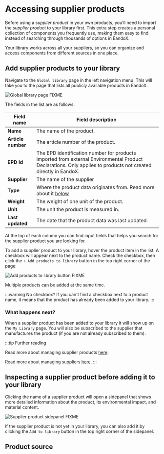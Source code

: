 # Accessing supplier products

Before using a _supplier product_ in your own products, you'll need to import the _supplier product_ to your library first. This extra step creates a personal collection of components you frequently use, making them easy to find instead of searching through thousands of options in EandoX.

Your library works across all your suppliers, so you can organize and access components from different sources in one place.

## Add supplier products to your library

Navigate to the `Global library` page in the left navigation menu. This will take you to the page that lists all publicly available products in EandoX.

![Global library page FIXME](/images/placeholder.png)

The fields in the list are as follows:

| Field name         | Field description                                                                                                                                              |
| ------------------ | -------------------------------------------------------------------------------------------------------------------------------------------------------------- |
| **Name**           | The name of the product.                                                                                                                                       |
| **Article number** | The article number of the product.                                                                                                                             |
| **EPD Id**         | The EPD identification number for products imported from external Environmental Product Declarations. Only applies to products not created directly in EandoX. |
| **Supplier**       | The name of the supplier                                                                                                                                       |
| **Type**           | Where the product data originates from. Read more about it [below](#product-source)                                                                            |
| **Weight**         | The weight of one unit of the product.                                                                                                                         |
| **Unit**           | The unit the product is measured in.                                                                                                                           |
| **Last updated**   | The date that the product data was last updated.                                                                                                               |

At the top of each column you can find input fields that helps you search for the supplier product you are looking for.

To add a supplier product to your library, hover the product item in the list. A checkbox will appear next to the product name. Check the checkbox, then click the `+ Add products to library` button in the top right corner of the page:

![Add products to library button FIXME](/images/placeholder.png)

Multiple products can be added at the same time.

:::warning No checkbox?
If you can't find a checkbox next to a product name, it means that the product has already been added to your library.
:::

### What happens next?

When a supplier product has been added to your library it will show up on the `My Library` page. You will also be subscribed to the supplier that manufactures the product (if you are not already subscribed to them).

:::tip Further reading

Read more about managing supplier products [here](/documentation/library/managing-supplier-products.md).

Read more about managing suppliers [here](/documentation/library/managing-suppliers.md).
:::

## Inspecting a supplier product before adding it to your library

Clicking the name of a supplier product will open a sidepanel that shows more detailed information about the product, its environmental impact, and material content.

![Supplier product sidepanel FIXME](/images/placeholder.png)

If the supplier product is not yet in your library, you can also add it by clicking the `Add to library` button in the top right corner of the sidepanel.

## Product source

<!--@include: ../__partials/supplier-product-source.md -->
